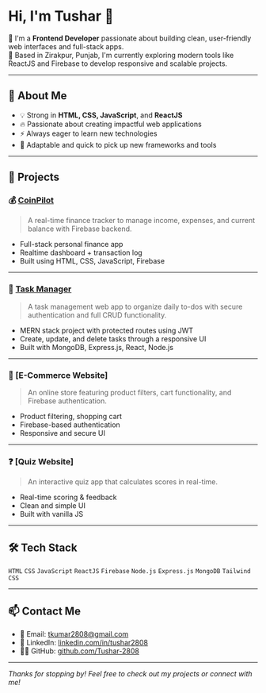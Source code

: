 # Hi, I'm Tushar 👋

🚀 I'm a **Frontend Developer** passionate about building clean, user-friendly web interfaces and full-stack apps.  
📍 Based in Zirakpur, Punjab, I'm currently exploring modern tools like ReactJS and Firebase to develop responsive and scalable projects.

---

## 🧠 About Me

- 💡 Strong in **HTML, CSS, JavaScript**, and **ReactJS**
- 🔥 Passionate about creating impactful web applications
- ⚡ Always eager to learn new technologies
- 🎯 Adaptable and quick to pick up new frameworks and tools

---

## 💼 Projects

### 💰 [CoinPilot](https://coinpilot.netlify.app/)
> A real-time finance tracker to manage income, expenses, and current balance with Firebase backend.

- Full-stack personal finance app  
- Realtime dashboard + transaction log  
- Built using HTML, CSS, JavaScript, Firebase

---

### 📝 [Task Manager](https://task-manager-one-dusky.vercel.app/)
> A task management web app to organize daily to-dos with secure authentication and full CRUD functionality.

- MERN stack project with protected routes using JWT  
- Create, update, and delete tasks through a responsive UI  
- Built with MongoDB, Express.js, React, Node.js  

---

### 🛒 [E-Commerce Website]
> An online store featuring product filters, cart functionality, and Firebase authentication.

- Product filtering, shopping cart  
- Firebase-based authentication  
- Responsive and secure UI

---

### ❓ [Quiz Website]
> An interactive quiz app that calculates scores in real-time.

- Real-time scoring & feedback  
- Clean and simple UI  
- Built with vanilla JS

---

## 🛠️ Tech Stack

`HTML` `CSS` `JavaScript` `ReactJS` `Firebase` `Node.js` `Express.js` `MongoDB` `Tailwind CSS`

---

## 📫 Contact Me

- 📧 Email: [tkumar2808@gmail.com](mailto:tkumar2808@gmail.com)  
- 💼 LinkedIn: [linkedin.com/in/tushar2808](https://linkedin.com/in/tushar2808)  
- 🧑‍💻 GitHub: [github.com/Tushar-2808](https://github.com/Tushar-2808)

---

_Thanks for stopping by! Feel free to check out my projects or connect with me!_
